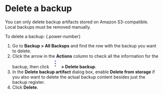 # Delete a backup

You can only delete backup artifacts stored on Amazon S3-compatible. Local backups must be removed manually.

To delete a backup:
{.power-number}

1. Go to  <i class="uil uil-history"></i> **Backup > All Backups** and find the row with the backup you want to delete.
2. Click the arrow in the **Actions** column to check all the information for the backup, then click ![](../images/dots-three-vertical.png) **> Delete backup**.
3. In the **Delete backup artifact** dialog box, enable **Delete from storage** if you also want to delete the actual backup content besides just the backup register.
4. Click **Delete**.